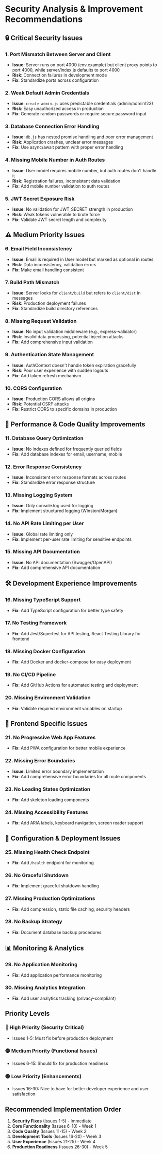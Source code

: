 # Security Analysis & Improvement Recommendations

## 🔒 Critical Security Issues

### 1. **Port Mismatch Between Server and Client**
- **Issue**: Server runs on port 4000 (env.example) but client proxy points to port 4000, while server/index.js defaults to port 4000
- **Risk**: Connection failures in development mode
- **Fix**: Standardize ports across configuration

### 2. **Weak Default Admin Credentials**
- **Issue**: `create-admin.js` uses predictable credentials (admin/admin123)
- **Risk**: Easy unauthorized access in production
- **Fix**: Generate random passwords or require secure password input

### 3. **Database Connection Error Handling**
- **Issue**: `db.js` has nested promise handling and poor error management
- **Risk**: Application crashes, unclear error messages
- **Fix**: Use async/await pattern with proper error handling

### 4. **Missing Mobile Number in Auth Routes**
- **Issue**: User model requires mobile number, but auth routes don't handle it
- **Risk**: Registration failures, inconsistent data validation
- **Fix**: Add mobile number validation to auth routes

### 5. **JWT Secret Exposure Risk**
- **Issue**: No validation for JWT_SECRET strength in production
- **Risk**: Weak tokens vulnerable to brute force
- **Fix**: Validate JWT secret length and complexity

## ⚠️ Medium Priority Issues

### 6. **Email Field Inconsistency**
- **Issue**: Email is required in User model but marked as optional in routes
- **Risk**: Data inconsistency, validation errors
- **Fix**: Make email handling consistent

### 7. **Build Path Mismatch**
- **Issue**: Server looks for `client/build` but refers to `client/dist` in messages
- **Risk**: Production deployment failures
- **Fix**: Standardize build directory references

### 8. **Missing Request Validation**
- **Issue**: No input validation middleware (e.g., express-validator)
- **Risk**: Invalid data processing, potential injection attacks
- **Fix**: Add comprehensive input validation

### 9. **Authentication State Management**
- **Issue**: AuthContext doesn't handle token expiration gracefully
- **Risk**: Poor user experience with sudden logouts
- **Fix**: Add token refresh mechanism

### 10. **CORS Configuration**
- **Issue**: Production CORS allows all origins
- **Risk**: Potential CSRF attacks
- **Fix**: Restrict CORS to specific domains in production

## 🚀 Performance & Code Quality Improvements

### 11. **Database Query Optimization**
- **Issue**: No indexes defined for frequently queried fields
- **Fix**: Add database indexes for email, username, mobile

### 12. **Error Response Consistency**
- **Issue**: Inconsistent error response formats across routes
- **Fix**: Standardize error response structure

### 13. **Missing Logging System**
- **Issue**: Only console.log used for logging
- **Fix**: Implement structured logging (Winston/Morgan)

### 14. **No API Rate Limiting per User**
- **Issue**: Global rate limiting only
- **Fix**: Implement per-user rate limiting for sensitive endpoints

### 15. **Missing API Documentation**
- **Issue**: No API documentation (Swagger/OpenAPI)
- **Fix**: Add comprehensive API documentation

## 🛠️ Development Experience Improvements

### 16. **Missing TypeScript Support**
- **Fix**: Add TypeScript configuration for better type safety

### 17. **No Testing Framework**
- **Fix**: Add Jest/Supertest for API testing, React Testing Library for frontend

### 18. **Missing Docker Configuration**
- **Fix**: Add Docker and docker-compose for easy deployment

### 19. **No CI/CD Pipeline**
- **Fix**: Add GitHub Actions for automated testing and deployment

### 20. **Missing Environment Validation**
- **Fix**: Validate required environment variables on startup

## 📱 Frontend Specific Issues

### 21. **No Progressive Web App Features**
- **Fix**: Add PWA configuration for better mobile experience

### 22. **Missing Error Boundaries**
- **Issue**: Limited error boundary implementation
- **Fix**: Add comprehensive error boundaries for all route components

### 23. **No Loading States Optimization**
- **Fix**: Add skeleton loading components

### 24. **Missing Accessibility Features**
- **Fix**: Add ARIA labels, keyboard navigation, screen reader support

## 🔧 Configuration & Deployment Issues

### 25. **Missing Health Check Endpoint**
- **Fix**: Add `/health` endpoint for monitoring

### 26. **No Graceful Shutdown**
- **Fix**: Implement graceful shutdown handling

### 27. **Missing Production Optimizations**
- **Fix**: Add compression, static file caching, security headers

### 28. **No Backup Strategy**
- **Fix**: Document database backup procedures

## 📊 Monitoring & Analytics

### 29. **No Application Monitoring**
- **Fix**: Add application performance monitoring

### 30. **Missing Analytics Integration**
- **Fix**: Add user analytics tracking (privacy-compliant)

## Priority Levels

### 🔴 High Priority (Security Critical)
- Issues 1-5: Must fix before production deployment

### 🟡 Medium Priority (Functional Issues)  
- Issues 6-15: Should fix for production readiness

### 🟢 Low Priority (Enhancements)
- Issues 16-30: Nice to have for better developer experience and user satisfaction

## Recommended Implementation Order

1. **Security Fixes** (Issues 1-5) - Immediate
2. **Core Functionality** (Issues 6-10) - Week 1
3. **Code Quality** (Issues 11-15) - Week 2
4. **Development Tools** (Issues 16-20) - Week 3
5. **User Experience** (Issues 21-25) - Week 4
6. **Production Readiness** (Issues 26-30) - Week 5